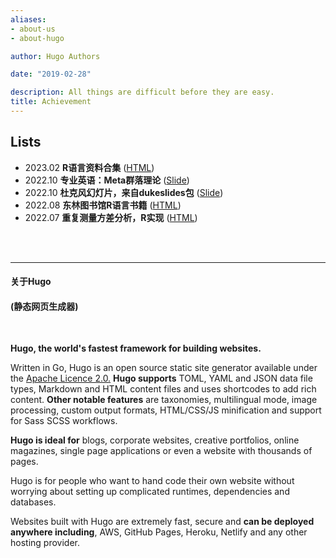 ```yaml
---
aliases:
- about-us
- about-hugo

author: Hugo Authors

date: "2019-02-28"

description: All things are difficult before they are easy.
title: Achievement
---
```





## Lists


- 2023.02 **R语言资料合集** ([HTML](https://xuekui.site/source/rweb))
- 2022.10 **专业英语：Meta群落理论** ([Slide](https://xuekui.site/metacommu/term-commu#1))
- 2022.10 **杜克风幻灯片，来自dukeslides包** ([Slide](https://xuekui.site/duke/duke_univ#1))
- 2022.08 **东林图书馆R语言书籍** ([HTML](https://xuekui.site/source/r-book-nefu))
- 2022.07 **重复测量方差分析，R实现** ([HTML](https://xuekui.site/xknote))




<br><br>


----

#### 关于Hugo

#### (静态网页生成器)

<br>

**Hugo, the world's fastest framework for building websites.**


Written in Go, Hugo is an open source static site generator available under the [Apache Licence 2.0.](https://github.com/gohugoio/hugo/blob/master/LICENSE) **Hugo supports** TOML, YAML and JSON data file types, Markdown and HTML content files and uses shortcodes to add rich content. **Other notable features** are taxonomies, multilingual mode, image processing, custom output formats, HTML/CSS/JS minification and support for Sass SCSS workflows.



**Hugo is ideal for** blogs, corporate websites, creative portfolios, online magazines, single page applications or even a website with thousands of pages.


Hugo is for people who want to hand code their own website without worrying about setting up complicated runtimes, dependencies and databases.

Websites built with Hugo are extremely fast, secure and **can be deployed anywhere including**, AWS, GitHub Pages, Heroku, Netlify and any other hosting provider.


